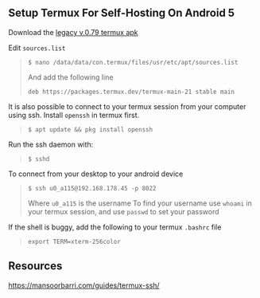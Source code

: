 ## Setup Termux For Self-Hosting On Android 5

Download the [legacy v.0.79 termux apk](https://www.archive.org/download/termux-repositories-legacy/termux-v0.79-offline-bootstraps.apk)

Edit `sources.list`
>```
>$ nano /data/data/con.termux/files/usr/etc/apt/sources.list
>```
> And add the following line
> ```
>deb https://packages.termux.dev/termux-main-21 stable main
>```

It is also possible to connect to your termux session
from your computer using ssh. Install `openssh` in termux first.
>```
> $ apt update && pkg install openssh
>```

Run the ssh daemon with:
>```
> $ sshd
>```

To connect from your desktop to your android device
> ```
> $ ssh u0_a115@192.168.178.45 -p 8022
> ```
> Where `u0_a115` is the username
> To find your username use `whoami` in your termux session, and use `passwd` to set your password

If the shell is buggy, add the following to your termux `.bashrc` file
>```
>export TERM=xterm-256color
>```

## Resources
https://mansoorbarri.com/guides/termux-ssh/
